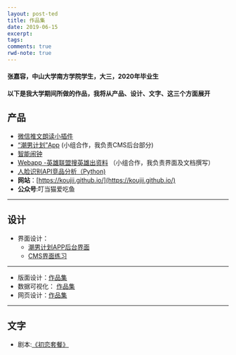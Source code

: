 ```yaml
---
layout: post-ted
title: 作品集
date: 2019-06-15
excerpt:
tags: 
comments: true
rwd-note: true
---
```


#### 张嘉容，中山大学南方学院学生，大三，2020年毕业生

**以下是我大学期间所做的作品，我将从产品、设计、文字、这三个方面展开**

## 产品
  
- [微信推文朗读小插件](https://github.com/KOUJII/API_ML_AI )
- [“潮男计划”App](https://gitee.com/fungchu/APP_team)  (小组合作，我负责CMS后台部分)
- [智能闹钟](https://koujii.github.io/My_Clock_App/#g=1&p=%E5%B0%81%E9%9D%A2)
- [Webapp -英雄联盟搜英雄出资料](https://github.com/hanteng/nfu_newmedia_python/tree/master/game_hero_data ) （小组合作，我负责界面及文档撰写）
- [人脸识别API竞品分析（Python)](https://github.com/KOUJII/api )
- **网站**：[https://koujii.github.io/](https://koujii.github.io/)
- **公众号**:叮当猫爱吃鱼

----------------                  

## 设计
- 界面设计：
  - [潮男计划APP后台界面](https://tumaorou.github.io/APP_CMS_show/#g=1&p=%E9%A6%96%E9%A1%B5%EF%BC%88%E5%AF%BC%E8%88%AA%E6%A0%8F%E9%A1%B6%E9%83%A8%E5%90%B8%E9%99%84_%E8%8E%B7%E5%8F%96%E7%B3%BB%E7%BB%9F%E6%97%B6%E9%97%B4%EF%BC%89)
  - [CMS界面练习](https://koujii.github.io/CMS/#g=1 )

-----

- 版面设计：[作品集](https://www.jianshu.com/p/0a8d3ea3d23f)
- 数据可视化： [作品集](https://koujii.github.io/infovis/ )
- 网页设计：[作品集](https://koujii.github.io/portfolio/ )

---------------------------
## 文字 
- 剧本:[《初恋套餐》](https://github.com/KOUJII/Script_First_love_meal/ ) 
